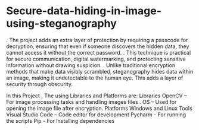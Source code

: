 # Secure-data-hiding-in-image-using-steganography


. The project adds an extra layer of protection by requiring a passcode for decryption, ensuring that even if someone discovers the hidden data, they cannot access it without the correct password.
. This technique is practical for secure communication, digital watermarking, and protecting sensitive information without drawing suspicion.
. Unlike traditional encryption methods that make data visibly scrambled, steganography hides data within an image, making it undetectable to the human eye. This adds a layer of security through obscurity.

In this Project , The  using Libraries and Platforms are:
Libraries 
OpenCV – For image processing tasks  and handling images files .
OS – Used for opening the image file after encryption.
Platforms
Windows and Linux
Tools 
Visual Studio Code – Code editor for development
Pycharm - For running the scripts
Pip - For Installing dependencies



